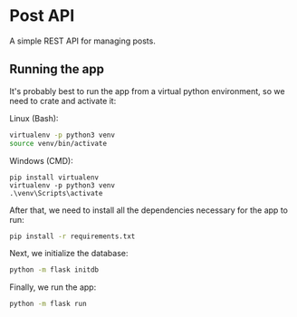 # Post API

A simple REST API for managing posts.

## Running the app

It's probably best to run the app from a virtual python environment, so we need to crate and activate it:

Linux (Bash):

```bash
virtualenv -p python3 venv
source venv/bin/activate
```

Windows (CMD):

```CMD
pip install virtualenv
virtualenv -p python3 venv
.\venv\Scripts\activate
```

After that, we need to install all the dependencies necessary for the app to run:

```bash
pip install -r requirements.txt
```

Next, we initialize the database:

```bash
python -m flask initdb
```

Finally, we run the app:

```bash
python -m flask run
```